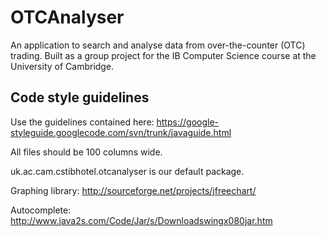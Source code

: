 # OTCAnalyser
An application to search and analyse data from over-the-counter (OTC) trading. Built as a group project for the IB Computer Science course at the University of Cambridge.

## Code style guidelines
Use the guidelines contained here: https://google-styleguide.googlecode.com/svn/trunk/javaguide.html

All files should be 100 columns wide.

uk.ac.cam.cstibhotel.otcanalyser is our default package.

Graphing library: http://sourceforge.net/projects/jfreechart/

Autocomplete: http://www.java2s.com/Code/Jar/s/Downloadswingx080jar.htm
